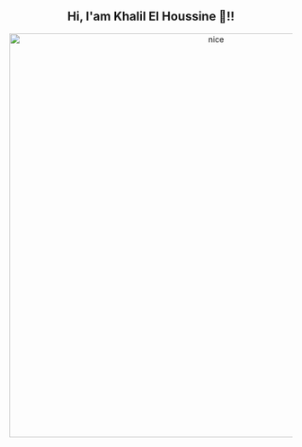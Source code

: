 
<div align="center">
        <h2>Hi, I'am Khalil El Houssine  👋!!</h2>
        <img src="https://wallpapercave.com/wp/wp6114880.jpg " alt="nice" width="720px" align="center">
</div>
